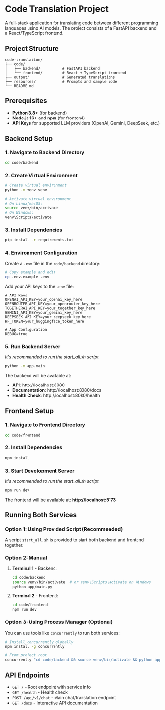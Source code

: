 # Code Translation Project

A full-stack application for translating code between different programming languages using AI models. The project consists of a FastAPI backend and a React/TypeScript frontend.

## Project Structure

```
code-translation/
├── code/
│   ├── backend/          # FastAPI backend
│   └── frontend/         # React + TypeScript frontend
├── output/               # Generated translations
├── resources/            # Prompts and sample code
└── README.md
```

## Prerequisites

- **Python 3.8+** (for backend)
- **Node.js 16+** and **npm** (for frontend)
- **API Keys** for supported LLM providers (OpenAI, Gemini, DeepSeek, etc.)

## Backend Setup

### 1. Navigate to Backend Directory
```bash
cd code/backend
```

### 2. Create Virtual Environment
```bash
# Create virtual environment
python -m venv venv

# Activate virtual environment
# On Linux/macOS:
source venv/bin/activate
# On Windows:
venv\Scripts\activate
```

### 3. Install Dependencies
```bash
pip install -r requirements.txt
```

### 4. Environment Configuration
Create a `.env` file in the `code/backend` directory:

```bash
# Copy example and edit
cp .env.example .env
```

Add your API keys to the `.env` file:
```env
# API Keys
OPENAI_API_KEY=your_openai_key_here
OPENROUTER_API_KEY=your_openrouter_key_here
TOGETHERAI_API_KEY=your_together_key_here
GEMINI_API_KEY=your_gemini_key_here
DEEPSEEK_API_KEY=your_deepseek_key_here
HF_TOKEN=your_huggingface_token_here

# App Configuration
DEBUG=true
```

### 5. Run Backend Server
*It's recommended to run the start_all.sh script*
```bash
python -m app.main
```

The backend will be available at:
- **API**: http://localhost:8080
- **Documentation**: http://localhost:8080/docs
- **Health Check**: http://localhost:8080/health

## Frontend Setup

### 1. Navigate to Frontend Directory
```bash
cd code/frontend
```

### 2. Install Dependencies
```bash
npm install
```

### 3. Start Development Server
*It's recommended to run the start_all.sh script*
```bash
npm run dev
```

The frontend will be available at: **http://localhost:5173**

## Running Both Services

### Option 1: Using Provided Script (Recommended)
A script `start_all.sh` is provided to start both backend and frontend together.

### Option 2: Manual
1. **Terminal 1** - Backend:
   ```bash
   cd code/backend
   source venv/bin/activate  # or venv\Scripts\activate on Windows
   python app/main.py
   ```

2. **Terminal 2** - Frontend:
   ```bash
   cd code/frontend
   npm run dev
   ```

### Option 3: Using Process Manager (Optional)
You can use tools like `concurrently` to run both services:

```bash
# Install concurrently globally
npm install -g concurrently

# From project root
concurrently "cd code/backend && source venv/bin/activate && python app/main.py" "cd code/frontend && npm run dev"
```

## API Endpoints

- `GET /` - Root endpoint with service info
- `GET /health` - Health check
- `POST /api/v1/chat` - Main chat/translation endpoint
- `GET /docs` - Interactive API documentation

